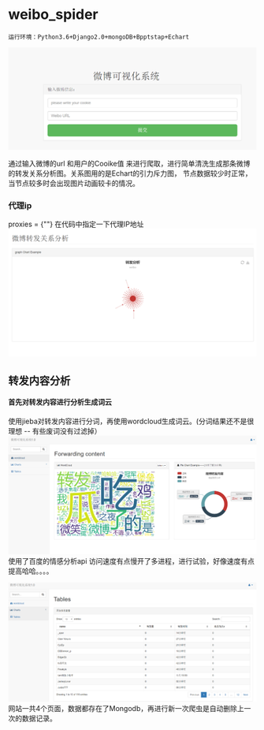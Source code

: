 # weibo_spider
    
    
    运行环境：Python3.6+Django2.0+mongoDB+Bpptstap+Echart
![](https://github.com/fenrao/weibo_spider/blob/master/example_img/TIM%E6%88%AA%E5%9B%BE20181025170314.png)

  通过输入微博的url 和用户的Cooike值 来进行爬取，进行简单清洗生成那条微博的转发关系分析图。关系图用的是Echart的引力斥力图，
节点数据较少时正常，当节点较多时会出现图片动画较卡的情况。

 
### 代理ip
  
  proxies = {""}  在代码中指定一下代理IP地址
  ![](https://github.com/fenrao/weibo_spider/blob/master/example_img/TIM%E6%88%AA%E5%9B%BE20181025170356.png)

## 转发内容分析
   #### 首先对转发内容进行分析生成词云
 
   使用jieba对转发内容进行分词，再使用wordcloud生成词云。(分词结果还不是很理想 --  有些废词没有过滤掉）
   ![](https://github.com/fenrao/weibo_spider/blob/master/example_img/TIM%E6%88%AA%E5%9B%BE20181025170413.png)
   使用了百度的情感分析api
   访问速度有点慢开了多进程，进行试验，好像速度有点提高哈哈。。。。
   
   ![](https://github.com/fenrao/weibo_spider/blob/master/example_img/TIM%E6%88%AA%E5%9B%BE20181025170437.png)
   网站一共4个页面，数据都存在了Mongodb，再进行新一次爬虫是自动删除上一次的数据记录。
  
  
    
    
